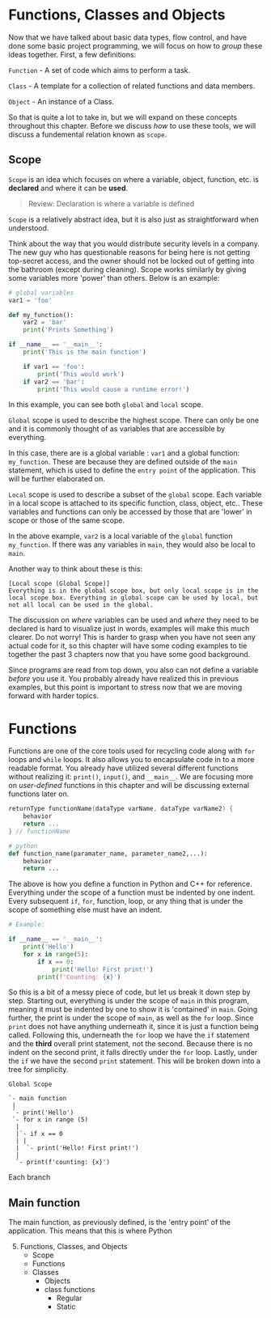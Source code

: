 # Functions, Classes and Objects
Now that we have talked about basic data types, flow control, and have done some basic project programming, we will focus on how to *group* these ideas together. First, a few definitions:

`Function` - A set of code which aims to perform a task.

`Class` - A template for a collection of related functions and data members.

`Object` - An instance of a Class.

So that is quite a lot to take in, but we will expand on these concepts throughout this chapter. Before we discuss *how* to use these tools, we will discuss a fundemental relation known as `scope`.

## Scope
`Scope` is an idea which focuses on where a variable, object, function, etc. is **declared** and where it can be **used**.

> Review: Declaration is where a variable is defined

`Scope` is a relatively abstract idea, but it is also just as straightforward when understood. 

Think about the way that you would distribute security levels in a company. The new guy who has questionable reasons for being here is not getting top-secret access, and the owner should not be locked out of getting into the bathroom (except during cleaning). Scope works similarly by giving some variables more 'power' than others. Below is an example:

```py
# global variables
var1 = 'foo'

def my_function():
    var2 = 'bar'
    print('Prints Something')

if __name__ == '__main__':
    print('This is the main function')

    if var1 == 'foo':
        print('This would work')
    if var2 == 'bar':
        print('This would cause a runtime error!')
```
In this example, you can see both `global` and `local` scope.

`Global` scope is used to describe the highest scope. There can only be one and it is commonly thought of as variables that are accessible by everything. 

In this case, there are is a global variable : `var1` and a global function: `my_function`. These are because they are defined outside of the `main` statement, which is used to define the `entry point` of the application. This will be further elaborated on. 

`Local` scope is used to describe a subset of the `global` scope. Each variable in a local scope is attached to its specific function, class, object, etc.. These variables and functions can only be accessed by those that are 'lower' in scope or those of the same scope. 

In the above example, `var2` is a local variable of the `global` function `my_function`. If there was any variables in `main`, they would also be local to `main`.

Another way to think about these is this:

```
[Local scope (Global Scope)]
Everything is in the global scope box, but only local scope is in the local scope box. Everything in global scope can be used by local, but not all local can be used in the global.    
```
The discussion on *where* variables can be used and *where* they need to be declared is hard to visualize just in words, examples will make this much clearer. Do not worry! This is harder to grasp when you have not seen any actual code for it, so this chapter will have some coding examples to tie together the past 3 chapters now that you have some good background.

Since programs are read from top down, you also can not define a variable *before* you use it. You probably already have realized this in previous examples, but this point is important to stress now that we are moving forward with harder topics. 

# Functions
Functions are one of the core tools used for recycling code along with `for` loops and `while` loops. It also allows you to encapsulate code in to a more readable format. You already have utilized several different functions without realizing it: `print()`, `input()`, and `__main__`. We are focusing more on *user-defined* functions in this chapter and will be discussing external functions later on.

```cpp
returnType functionName(dataType varName, dataType varName2) {
    behavior
    return ...
} // functionName
```
```py
# python
def function_name(paramater_name, parameter_name2,...):
    behavior
    return ...
```
The above is how you define a function in Python and C++ for reference. Everything under the scope of a function must be indented by one indent. Every subsequent `if`, `for`, function, loop, or any thing that is under the scope of something else must have an indent.

```py
# Example:

if __name__ == '__main__':
    print('Hello')
    for x in range(5):
        if x == 0:
            print('Hello! First print!')
        print(f'Counting: {x}')
```
So this is a bit of a messy piece of code, but let us break it down step by step. Starting out, everything is under the scope of `main` in this program, meaning it must be indented by one to show it is 'contained' in `main`. Going further, the print is under the scope of `main`, as well as the `for` loop. Since `print` does not have anything underneath it, since it is just a function being called. Following this, underneath the `for` loop we have the `if` statement and the **third** overall print statement, not the second. Because there is no indent on the second print, it falls directly under the `for` loop. Lastly, under the `if` we have the second `print` statement. This will be broken down into a tree for simplicity.
```
Global Scope

`- main function
 |
 `- print('Hello')
 `- for x in range (5)
  |
  |`- if x == 0
  | |
  |  `- print('Hello! First print!')
  |
  `- print(f'counting: {x}')
```
Each branch

## Main function
The main function, as previously defined, is the 'entry point' of the application. This means that this is where Python


5. Functions, Classes, and Objects
    - Scope
    - Functions
    - Classes
        - Objects
        - class functions
            - Regular
            - Static